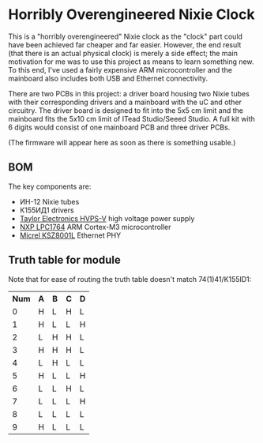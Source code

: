# Horribly Overengineered Nixie Clock

This is a "horribly overengineered" Nixie clock as the "clock" part could have been achieved far cheaper
and far easier. However, the end result (that there is an actual physical clock) is merely a side effect;
the main motivation for me was to use this project as means to learn something new. To this end, I've used
a fairly expensive ARM microcontroller and the mainboard also includes both USB and Ethernet connectivity.

There are two PCBs in this project: a driver board housing two Nixie tubes with their corresponding drivers
and a mainboard with the uC and other circuitry. The driver board is designed to fit into the 5x5 cm limit
and the mainboard fits the 5x10 cm limit of ITead Studio/Seeed Studio. A full kit with 6 digits would consist
of one mainboard PCB and three driver PCBs.

(The firmware will appear here as soon as there is something usable.)

## BOM

The key components are:

  * ИН-12 Nixie tubes
  * К155ИД1 drivers
  * [Taylor Electronics HVPS-V](http://www.tayloredge.com/storefront/SmartNixie/PSU/index.html) high voltage power supply
  * [NXP LPC1764](http://ics.nxp.com/products/lpc1000/lpc17xx/~LPC1764/) ARM Cortex-M3 microcontroller
  * [Micrel KSZ8001L](http://www.micrel.com/page.do?page=product-info/fastether_trans.jsp) Ethernet PHY

## Truth table for module

Note that for ease of routing the truth table doesn't match 74(1)41/K155ID1:

<table>
  <tr><th>Num</th> <th>A</th> <th>B</th> <th>C</th> <th>D</th></tr>
  <tr><td>0</td><td>H</td><td>L</td><td>H</td><td>L</td></tr>
  <tr><td>1</td><td>H</td><td>L</td><td>L</td><td>H</td></tr>
  <tr><td>2</td><td>L</td><td>H</td><td>H</td><td>L</td></tr>
  <tr><td>3</td><td>H</td><td>H</td><td>H</td><td>L</td></tr>
  <tr><td>4</td><td>L</td><td>H</td><td>L</td><td>L</td></tr>
  <tr><td>5</td><td>H</td><td>L</td><td>L</td><td>H</td></tr>
  <tr><td>6</td><td>L</td><td>L</td><td>H</td><td>L</td></tr>
  <tr><td>7</td><td>L</td><td>L</td><td>L</td><td>H</td></tr>
  <tr><td>8</td><td>L</td><td>L</td><td>L</td><td>L</td></tr>
  <tr><td>9</td><td>H</td><td>L</td><td>L</td><td>L</td></tr>
</table>
